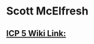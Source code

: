 # Scott McElfresh

## [ICP 5 Wiki Link:](https://github.com/sme1d1/UMKC_DeepLearning2021/wiki/ICP5)
